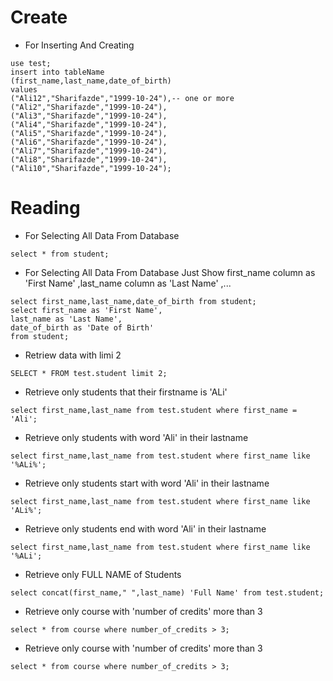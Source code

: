 # Create
* For Inserting And Creating 
```
use test;
insert into tableName
(first_name,last_name,date_of_birth)
values
("Ali12","Sharifazde","1999-10-24"),-- one or more
("Ali2","Sharifazde","1999-10-24"),
("Ali3","Sharifazde","1999-10-24"),
("Ali4","Sharifazde","1999-10-24"),
("Ali5","Sharifazde","1999-10-24"),
("Ali6","Sharifazde","1999-10-24"),
("Ali7","Sharifazde","1999-10-24"),
("Ali8","Sharifazde","1999-10-24"),
("Ali10","Sharifazde","1999-10-24");
```

# Reading
* For Selecting All Data From  Database
```
select * from student;

```
* For Selecting All Data From  Database Just Show first_name column  as 'First Name' ,last_name column  as 'Last Name' ,...
```
select first_name,last_name,date_of_birth from student;
select first_name as 'First Name',
last_name as 'Last Name',
date_of_birth as 'Date of Birth' 
from student;

```

* Retriew data with limi 2 

```
SELECT * FROM test.student limit 2;

```

* Retrieve only students that  their firstname is 'ALi'
```
select first_name,last_name from test.student where first_name = 'Ali';
```

* Retrieve only students with word 'Ali' in their lastname
```
select first_name,last_name from test.student where first_name like '%ALi%';
```

* Retrieve only students start with word 'Ali' in their lastname
```
select first_name,last_name from test.student where first_name like 'ALi%';
```

* Retrieve only students end with word 'Ali' in their lastname
```
select first_name,last_name from test.student where first_name like '%ALi';
```

* Retrieve only FULL NAME of Students
```
select concat(first_name," ",last_name) 'Full Name' from test.student;
```

* Retrieve only course with 'number of credits' more than 3
```
select * from course where number_of_credits > 3;
```

* Retrieve only course with 'number of credits' more than 3
```
select * from course where number_of_credits > 3;
```









